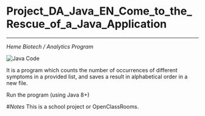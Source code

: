 # Project_DA_Java_EN_Come_to_the_Rescue_of_a_Java_Application
------------------------------------------------------------------------
*Heme Biotech / Analytics Program*

![Java Code](https://mycommunit.io/media/cache/profile_big_image/uploads/users/user_28/photo/dveloppeur-java-jee.jpg)

It is a program which counts the number of occurrences of different symptoms in a provided list, and saves a result in alphabetical order in a new file.

Run the program (using Java 8+)

#*Notes*
This is a school project or OpenClassRooms.
